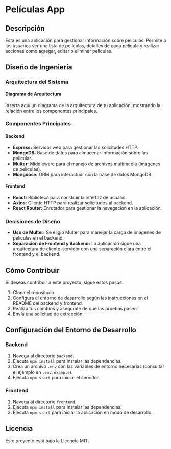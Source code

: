 # Películas App

## Descripción

Esta es una aplicación para gestionar información sobre películas. Permite a los usuarios ver una lista de películas, detalles de cada película y realizar acciones como agregar, editar o eliminar películas.

## Diseño de Ingeniería

### Arquitectura del Sistema

#### Diagrama de Arquitectura

Inserta aquí un diagrama de la arquitectura de tu aplicación, mostrando la relación entre los componentes principales.

### Componentes Principales

#### Backend

- **Express:** Servidor web para gestionar las solicitudes HTTP.
- **MongoDB:** Base de datos para almacenar información sobre las películas.
- **Multer:** Middleware para el manejo de archivos multimedia (imágenes de películas).
- **Mongoose:** ORM para interactuar con la base de datos MongoDB.

#### Frontend

- **React:** Biblioteca para construir la interfaz de usuario.
- **Axios:** Cliente HTTP para realizar solicitudes al backend.
- **React Router:** Enrutador para gestionar la navegación en la aplicación.

### Decisiones de Diseño

- **Uso de Multer:** Se eligió Multer para manejar la carga de imágenes de películas en el backend.
- **Separación de Frontend y Backend:** La aplicación sigue una arquitectura de cliente-servidor con una separación clara entre el frontend y el backend.

## Cómo Contribuir

Si deseas contribuir a este proyecto, sigue estos pasos:

1. Clona el repositorio.
2. Configura el entorno de desarrollo según las instrucciones en el README del backend y frontend.
3. Realiza tus cambios y asegúrate de que las pruebas pasen.
4. Envía una solicitud de extracción.

## Configuración del Entorno de Desarrollo

### Backend

1. Navega al directorio `backend`.
2. Ejecuta `npm install` para instalar las dependencias.
3. Crea un archivo `.env` con las variables de entorno necesarias (consultar el ejemplo en `.env.example`).
4. Ejecuta `npm start` para iniciar el servidor.

### Frontend

1. Navega al directorio `frontend`.
2. Ejecuta `npm install` para instalar las dependencias.
3. Ejecuta `npm start` para iniciar la aplicación en modo de desarrollo.

## Licencia

Este proyecto está bajo la Licencia MIT.

